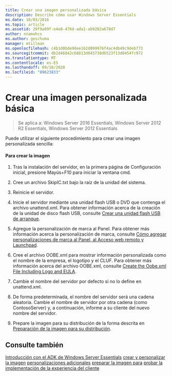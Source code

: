 ```yaml
---
title: Crear una imagen personalizada básica
description: Describe cómo usar Windows Server Essentials
ms.date: 10/03/2016
ms.topic: article
ms.assetid: 29f9a09f-e4e8-476d-ada1-ab9202a670d7
author: nnamuhcs
ms.author: geschuma
manager: mtillman
ms.openlocfilehash: c4b1d0bde98ee162d099976f4ac4db49c9deb773
ms.sourcegitcommit: db2d46842c68813d043738d6523f13d8454fc972
ms.translationtype: MT
ms.contentlocale: es-ES
ms.lasthandoff: 09/10/2020
ms.locfileid: "89623833"
---
```

# <a name="create-a-simple-customized-image"></a>Crear una imagen personalizada básica

>Se aplica a: Windows Server 2016 Essentials, Windows Server 2012 R2 Essentials, Windows Server 2012 Essentials

Puede utilizar el siguiente procedimiento para crear una imagen personalizada sencilla:

#### <a name="to-create-the-image"></a>Para crear la imagen

1.  Tras la instalación del servidor, en la primera página de Configuración inicial, presione Mayús+F10 para iniciar la ventana cmd.

2.  Cree un archivo SkipIC.txt bajo la raíz de la unidad del sistema.

3.  Reinicie el servidor.

4.  Inicie el servidor mediante una unidad flash USB o DVD que contenga el archivo unattend.xml. Para obtener información acerca de la creación de la unidad de disco flash USB, consulte [Crear una unidad flash USB de arranque](Create-a-Bootable-USB-Flash-Drive.md).

5.  Agregue la personalización de marca al Panel. Para obtener más información acerca la personalización de marca, consulte [Cómo agregar personalizaciones de marca al Panel, al Acceso web remoto y Launchpad](Add-Branding-to-the-Dashboard--Remote-Web-Access--and-Launchpad.md).

6.  Cree el archivo OOBE.xml para mostrar información personalizada como el nombre de la empresa, el logotipo y el CLUF. Para obtener más información acerca del archivo OOBE.xml, consulte [Create the Oobe.xml File Including Logo and EULA](Create-the-Oobe.xml-File-Including-Logo-and-EULA.md).

7.  Cambie el nombre del servidor por defecto si no lo define en unattend.xml.

8.  De forma predeterminada, el nombre del servidor será una cadena aleatoria. Cambie el nombre de servidor por otra cadena (como ContosoServer) y, a continuación, informe a su cliente del nuevo nombre del servidor.

9. Prepare la imagen para su distribución de la forma descrita en [Preparación de la imagen para su distribución](Preparing-the-Image-for-Deployment.md).

## <a name="see-also"></a>Consulte también
 [Introducción con el ADK de Windows Server Essentials](Getting-Started-with-the-Windows-Server-Essentials-ADK.md) [crear y personalizar la imagen](Creating-and-Customizing-the-Image.md) [personalizaciones adicionales](Additional-Customizations.md) [preparar la imagen para](Preparing-the-Image-for-Deployment.md) [probar la implementación de la experiencia del cliente](Testing-the-Customer-Experience.md)